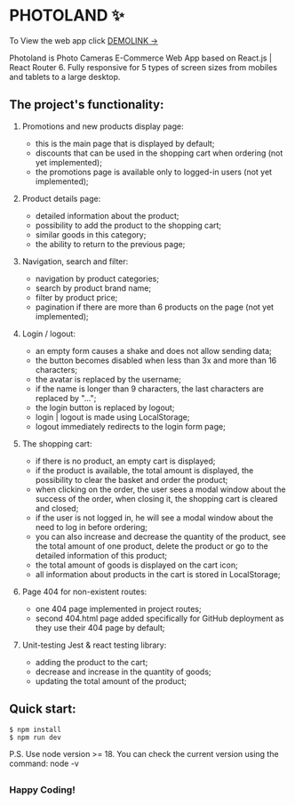 # PHOTOLAND ✨

To View the web app click [DEMOLINK &rarr;](https://vladislav-burhovetskiy.github.io/photoland/)

Photoland is Photo Cameras E-Commerce Web App based on React.js | React Router 6.
Fully responsive for 5 types of screen sizes from mobiles and tablets to a large desktop.

## The project's functionality:

1. Promotions and new products display page:
    - this is the main page that is displayed by default;
    - discounts that can be used in the shopping cart when ordering (not yet implemented);
    - the promotions page is available only to logged-in users (not yet implemented);

2. Product details page:
    - detailed information about the product;
    - possibility to add the product to the shopping cart;
    - similar goods in this category;
    - the ability to return to the previous page;

3. Navigation, search and filter:
    - navigation by product categories;
    - search by product brand name;
    - filter by product price;
    - pagination if there are more than 6 products on the page (not yet implemented);

4. Login / logout:
    - an empty form causes a shake and does not allow sending data;
    - the button becomes disabled when less than 3x and more than 16 characters;
    - the avatar is replaced by the username;
    - if the name is longer than 9 characters, the last characters are replaced by "...";
    - the login button is replaced by logout;
    - login | logout is made using LocalStorage;
    - logout immediately redirects to the login form page;

5. The shopping cart:
    - if there is no product, an empty cart is displayed;
    - if the product is available, the total amount is displayed, the possibility to clear the basket and order the product;
    - when clicking on the order, the user sees a modal window about the success of the order, when closing it, the shopping cart is cleared and closed;
    - if the user is not logged in, he will see a modal window about the need to log in before ordering;
    - you can also increase and decrease the quantity of the product, see the total amount of one product, delete the product or go to the detailed information of this product;
    - the total amount of goods is displayed on the cart icon;
    - all information about products in the cart is stored in LocalStorage;

6. Page 404 for non-existent routes:
    - one 404 page implemented in project routes;
    - second 404.html page added specifically for GitHub deployment as they use their 404 page by default;

7. Unit-testing Jest & react testing library:
    - adding the product to the cart;
    - decrease and increase in the quantity of goods;
    - updating the total amount of the product;


## Quick start:

```
$ npm install
$ npm run dev
```

P.S. Use node version >= 18. You can check the current version using the command: node -v

##
### Happy Coding!
